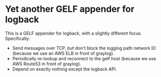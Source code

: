 # Yet another GELF appender for logback

This is a GELF appender for logback, with a slightly different focus. Specifically:

* Send messages over TCP, but don't block the logging path network IO (because we use an AWS ELB in front of graylog).
* Periodically re-lookup and reconnect to the gelf host (because we use AWS Route53 in front of graylog).
* Depend on exactly nothing except the logback API.